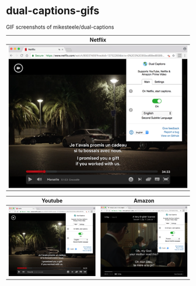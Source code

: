 # dual-captions-gifs
GIF screenshots of mikesteele/dual-captions 

| Netflix  |
|:--------:|
| <img src="https://raw.githubusercontent.com/mikesteele/dual-captions-gifs/master/netflix.png"> |

| Youtube      | Amazon        |
|:-------------:|:-------------:|
| <img src="https://raw.githubusercontent.com/mikesteele/dual-captions-gifs/master/netflix.png"> | <img src="https://raw.githubusercontent.com/mikesteele/dual-captions-gifs/master/amazon.png"> |
